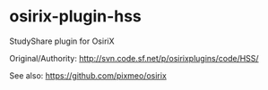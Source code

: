 osirix-plugin-hss
=================

StudyShare plugin for OsiriX

Original/Authority: http://svn.code.sf.net/p/osirixplugins/code/HSS/

See also: https://github.com/pixmeo/osirix
